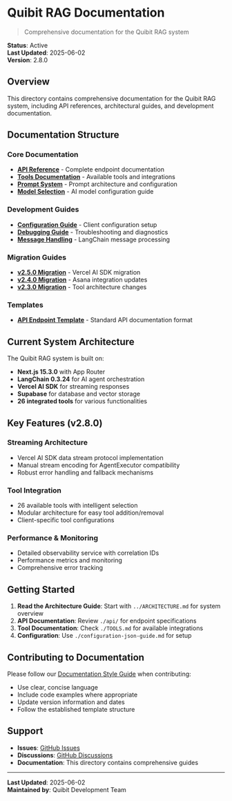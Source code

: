 # Quibit RAG Documentation

> Comprehensive documentation for the Quibit RAG system

**Status**: Active  
**Last Updated**: 2025-06-02  
**Version**: 2.8.0

## Overview

This directory contains comprehensive documentation for the Quibit RAG system, including API references, architectural guides, and development documentation.

## Documentation Structure

### Core Documentation
- **[API Reference](./api/)** - Complete endpoint documentation
- **[Tools Documentation](./TOOLS.md)** - Available tools and integrations
- **[Prompt System](./PROMPT_SYSTEM.md)** - Prompt architecture and configuration
- **[Model Selection](./MODEL_SELECTION.md)** - AI model configuration guide

### Development Guides
- **[Configuration Guide](./configuration-json-guide.md)** - Client configuration setup
- **[Debugging Guide](./debugging.md)** - Troubleshooting and diagnostics
- **[Message Handling](./MESSAGE_HANDLING.md)** - LangChain message processing

### Migration Guides
- **[v2.5.0 Migration](./MIGRATION_GUIDE_v2.5.0.md)** - Vercel AI SDK migration
- **[v2.4.0 Migration](./MIGRATION_GUIDE_v2.4.0.md)** - Asana integration updates
- **[v2.3.0 Migration](./MIGRATION_GUIDE_v2.3.0.md)** - Tool architecture changes

### Templates
- **[API Endpoint Template](./templates/api-endpoint-template.md)** - Standard API documentation format

## Current System Architecture

The Quibit RAG system is built on:
- **Next.js 15.3.0** with App Router
- **LangChain 0.3.24** for AI agent orchestration
- **Vercel AI SDK** for streaming responses
- **Supabase** for database and vector storage
- **26 integrated tools** for various functionalities

## Key Features (v2.8.0)

### Streaming Architecture
- Vercel AI SDK data stream protocol implementation
- Manual stream encoding for AgentExecutor compatibility
- Robust error handling and fallback mechanisms

### Tool Integration
- 26 available tools with intelligent selection
- Modular architecture for easy tool addition/removal
- Client-specific tool configurations

### Performance & Monitoring
- Detailed observability service with correlation IDs
- Performance metrics and monitoring
- Comprehensive error tracking

## Getting Started

1. **Read the Architecture Guide**: Start with `../ARCHITECTURE.md` for system overview
2. **API Documentation**: Review `./api/` for endpoint specifications
3. **Tool Documentation**: Check `./TOOLS.md` for available integrations
4. **Configuration**: Use `./configuration-json-guide.md` for setup

## Contributing to Documentation

Please follow our [Documentation Style Guide](../DOCUMENTATION_STYLE_GUIDE.md) when contributing:

- Use clear, concise language
- Include code examples where appropriate
- Update version information and dates
- Follow the established template structure

## Support

- **Issues**: [GitHub Issues](https://github.com/quibitai/ET_v1/issues)
- **Discussions**: [GitHub Discussions](https://github.com/quibitai/ET_v1/discussions)
- **Documentation**: This directory contains comprehensive guides

---

**Last Updated**: 2025-06-02  
**Maintained by**: Quibit Development Team 
